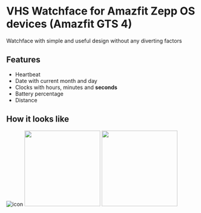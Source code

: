 # VHS Watchface for Amazfit Zepp OS devices (Amazfit GTS 4)

Watchface with simple and useful design without any diverting factors

## Features
- Heartbeat
- Date with current month and day
- Clocks with hours, minutes and **seconds**
- Battery percentage
- Distance

## How it looks like

![icon](https://github.com/user-attachments/assets/d4dc14c4-ddb9-4b09-b463-9fd47a19d637)
<img src="https://github.com/user-attachments/assets/9158e9f6-2234-40ca-b5cf-727f86ff8767" height=200>
<img src="https://github.com/user-attachments/assets/2c77cb6f-9639-4c7f-8ef2-38d1e17ae81b" height=200>
